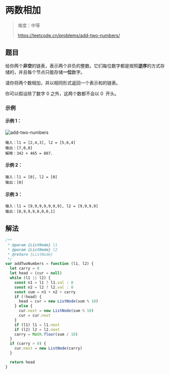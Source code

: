 # 两数相加

> 难度：中等
>
> https://leetcode.cn/problems/add-two-numbers/

## 题目

给你两个**非空**的链表，表示两个非负的整数。它们每位数字都是按照**逆序**的方式存
储的，并且每个节点只能存储**一位**数字。

请你将两个数相加，并以相同形式返回一个表示和的链表。

你可以假设除了数字 0 之外，这两个数都不会以 0  开头。

### 示例

#### 示例 1：

![add-two-numbers](https://assets.leetcode-cn.com/aliyun-lc-upload/uploads/2021/01/02/addtwonumber1.jpg)

```
输入：l1 = [2,4,3], l2 = [5,6,4]
输出：[7,0,8]
解释：342 + 465 = 807.
```

#### 示例 2：

```
输入：l1 = [0], l2 = [0]
输出：[0]
```

#### 示例 3：

```
输入：l1 = [9,9,9,9,9,9,9], l2 = [9,9,9,9]
输出：[8,9,9,9,0,0,0,1]
```

## 解法

```javascript
/**
 * @param {ListNode} l1
 * @param {ListNode} l2
 * @return {ListNode}
 */
var addTwoNumbers = function (l1, l2) {
  let carry = 0
  let head = (cur = null)
  while (l1 || l2) {
    const n1 = l1 ? l1.val : 0
    const n2 = l2 ? l2.val : 0
    const sum = n1 + n2 + carry
    if (!head) {
      head = cur = new ListNode(sum % 10)
    } else {
      cur.next = new ListNode(sum % 10)
      cur = cur.next
    }
    if (l1) l1 = l1.next
    if (l2) l2 = l2.next
    carry = Math.floor(sum / 10)
  }
  if (carry > 0) {
    cur.next = new ListNode(carry)
  }

  return head
}
```
